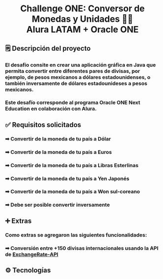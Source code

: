 # <div align="center"> Challenge ONE: Conversor de Monedas y Unidades 💱📏 </div><div align="center">Alura LATAM + Oracle ONE</div>

## 🗒 Descripción del proyecto

### El desafío consite en crear una aplicación gráfica en Java que permita convertir entre diferentes pares de divisas, por ejemplo, de pesos mexicanos a dólares estadounidenses, o también inversamente de dólares estadounideses a pesos mexicanos.

### Este desafío corresponde al programa Oracle ONE Next Education en colaboración con Alura.

## ✅ Requisitos solicitados

### ➡ Convertir de la moneda de tu país a Dólar
### ➡ Convertir de la moneda de tu país  a Euros
### ➡ Convertir de la moneda de tu país  a Libras Esterlinas
### ➡ Convertir de la moneda de tu país  a Yen Japonés
### ➡ Convertir de la moneda de tu país  a Won sul-coreano
### ➡ Debe ser posible convertir inversamente

## ➕ Extras

### Como extras se agregaron las siguientes funcionalidades:

### ➡ Conversión entre +150 divisas internacionales usando la API de <a href="https://www.exchangerate-api.com">ExchangeRate-API</a>

## ⚙ Tecnologías
